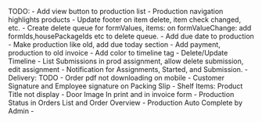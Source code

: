 TODO: 
    <!-- - Payment Modal in Invoice Edit -->
    - Add view button to production list
    - Production navigation highlights products
    - Update footer on item delete, item check changed, etc.
    - Create delete queue for formValues, items: on formValueChange: add formIds,housePackageIds etc to delete queue.
    - Add due date to production
    - Make production like old, add due today section
    - Add payment, production to old invoice
    - Add color to timeline tag
    - Delete/Update Timeline
    - List Submissions in prod assignment, allow delete submission, edit assignment
    - Notification for Assignments, Started, and Submission.
    - Delivery: TODO
    <!-- - Payment Due Date Filter -->
    - Order pdf not downloading on mobile
    - Customer Signature and Employee signature on Packing Slip
    - Shelf Items: Product Title not display
    - Door Image In print and in invoice form
    - Production Status in Orders List and Order Overview
    - Production Auto Complete by Admin
    - 
